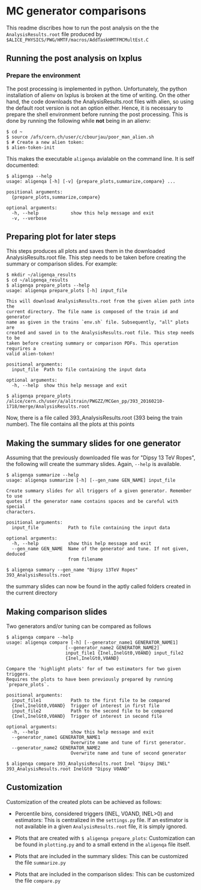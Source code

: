 # MC generator comparisons

This readme discribes how to run the post analysis on the the `AnalysisResults.root` file produced by `$ALICE_PHYSICS/PWG/HMTF/macros/AddTaskHMTFMCMultEst.C`

## Running the post analysis on lxplus

### Prepare the environment
The post processing is implemented in python. Unfortunately, the python installation of alienv on lxplus is broken at the time of writing. On the other hand, the code downloads the AnalysisResults.root files with alien, so using the default root version is not an option either. Hence, it is necessary to prepare the shell environment before running the post processing. This is done by running the following while __not__ being in an alienv:

	$ cd ~
	$ source /afs/cern.ch/user/c/cbourjau/poor_man_alien.sh
	$ # Create a new alien token:
	$ alien-token-init

This makes the executable `aligenqa` avialable on the command line. It is self documented:

``` shell
$ aligenqa --help
usage: aligenqa [-h] [-v] {prepare_plots,summarize,compare} ...

positional arguments:
  {prepare_plots,summarize,compare}

optional arguments:
  -h, --help            show this help message and exit
  -v, --verbose
```

## Preparing plot for later steps

This steps produces all plots and saves them in the downloaded AnalysisResults.root file. This step needs to be taken before creating the summary or comparison slides. For example:

``` shell
$ mkdir ~/aligenqa_results
$ cd ~/aligenqa_results
$ aligenqa prepare_plots --help
usage: aligenqa prepare_plots [-h] input_file

This will download AnalysisResults.root from the given alien path into the
current directory. The file name is composed of the train id and generator
name as given in the trains `env.sh` file. Subsequently, "all" plots are
created and saved in to the AnalysisResults.root file. This step needs to be
taken before creating summary or comparison PDFs. This operation requrires a
valid alien-token!

positional arguments:
  input_file  Path to file containing the input data

optional arguments:
  -h, --help  show this help message and exit

$ aligenqa prepare_plots /alice/cern.ch/user/a/alitrain/PWGZZ/MCGen_pp/393_20160210-1718/merge/AnalysisResults.root
```
	
Now, there is a file called 393_AnalysisResults.root (393 being the train number). The file contains all the plots at this points

## Making the summary slides for one generator

Assuming that the previously downloaded file was for "Dipsy 13 TeV Ropes", the following will create the summary slides. Again, `--help` is available.

``` shell
$ aligenqa summarize --help
usage: aligenqa summarize [-h] [--gen_name GEN_NAME] input_file

Create summary slides for all triggers of a given generator. Remember to use
quotes if the generator name contains spaces and be careful with special
characters.

positional arguments:
  input_file           Path to file containing the input data

optional arguments:
  -h, --help           show this help message and exit
  --gen_name GEN_NAME  Name of the generator and tune. If not given, deduced
                       from filename

$ aligenqa summary --gen_name "Dipsy 13TeV Ropes" 393_AnalysisResults.root
```

the summary slides can now be found in the aptly called folders created in the current directory

## Making comparison slides
Two generators and/or tuning can be compared as follows

```shell
$ aligenqa compare --help
usage: aligenqa compare [-h] [--generator_name1 GENERATOR_NAME1]
                      [--generator_name2 GENERATOR_NAME2]
                      input_file1 {Inel,InelGt0,V0AND} input_file2
                      {Inel,InelGt0,V0AND}

Compare the 'highlight plots' for of two estimators for two given triggers.
Requires the plots to have been previously prepared by running
`prepare_plots`.

positional arguments:
  input_file1           Path to the first file to be compared
  {Inel,InelGt0,V0AND}  Trigger of interest in first file
  input_file2           Path to the second file to be compared
  {Inel,InelGt0,V0AND}  Trigger of interest in second file

optional arguments:
  -h, --help            show this help message and exit
  --generator_name1 GENERATOR_NAME1
                        Overwrite name and tune of first generator.
  --generator_name2 GENERATOR_NAME2
                        Overwrite name and tune of second generator

$ aligenqa compare 393_AnalysisResults.root Inel "Dipsy INEL" 393_AnalysisResults.root InelGt0 "Dipsy V0AND"
```

## Customization
Customization of the created plots can be achieved as follows:

- Percentile bins, considered triggers (INEL, V0AND, INEL>0) and estimators:
  This is centralized in the `settings.py` file. If an estimator is not available in a given `AnalysisResults.root` file, it is simply ignored.
  
- Plots that are created with `$ aligenqa prepare_plots`:
  Customization can be found in `plotting.py` and to a small extend in the `aligenqa` file itself.
  
- Plots that are included in the summary slides:
  This can be customized the file `summarize.py`
  
- Plots that are included in the comparison slides:
  This can be customized the file `compare.py`
  
  
